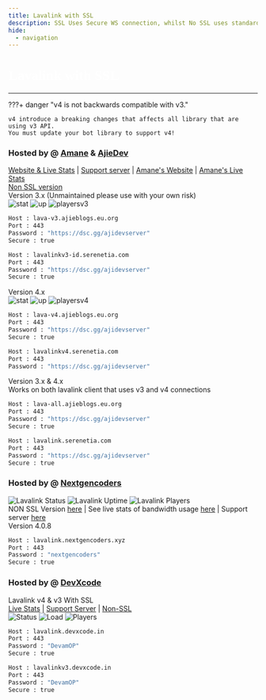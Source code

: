```yaml
---
title: Lavalink with SSL
description: SSL Uses Secure WS connection, whilst No SSL uses standard WS. if you want to use the SSL lavalink you need to make sure your bot uses that protocol.
hide:
  - navigation
---
```


<h1 style="font-family:Gotham SSm A;font-size: 2.0em;font-weight: 800;line-height:1.1;color: white;">Lavalink with SSL</h1>

<!-- inject image ad -->
<div data-ea-style="stickybox" class="dark horizontal" data-ea-publisher="darrennathanaelcom" data-ea-type="image"></div>

---

???+ danger "v4 is not backwards compatible with v3."

    v4 introduce a breaking changes that affects all library that are using v3 API.
    You must update your bot library to support v4!

<!-- PLEASE READ -->
<!-- PLEASE READ --> <!-- SUPPORT OTHER CONTRIBUTORS BY PLACING THE NEW LAVALINK AT THE VERY BOTTOM OF THE OTHERS! --> <!-- PLEASE READ -->
<!-- FOR ADVERTISING CONTACT ads@darrennathanael.com , PLEASE READ FAQS FOR MORE INFO! -->
<!-- PLEASE READ -->

### Hosted by @ [Amane](https://amane.my.id) & [AjieDev](https://github.com/AjieDev)
[Website & Live Stats](https://free.lavalink.rf.gd/) | [Support server](https://dsc.gg/ajidevserver) | [Amane's Website](https://lavalink-info.serenetia.com/) | [Amane's Live Stats](https://lavalink-stats.serenetia.com/)<br />
[Non SSL version](https://lavalink.darrennathanael.com/NoSSL/lavalink-without-ssl/#hosted-by-amane-ajiedev) <br />
Version 3.x (Unmaintained please use with your own risk) <br />
![stat](https://ajieblogs.eu.org/lavalink/v3/badge/Status) ![up](https://ajieblogs.eu.org/lavalink/v3/badge/Uptime) ![playersv3](https://ajieblogs.eu.org/lavalink/v3/badge/Players)
```bash
Host : lava-v3.ajieblogs.eu.org
Port : 443
Password : "https://dsc.gg/ajidevserver"
Secure : true   
```
```bash
Host : lavalinkv3-id.serenetia.com
Port : 443
Password : "https://dsc.gg/ajidevserver"
Secure : true
```
Version 4.x <br />
![stat](https://ajieblogs.eu.org/lavalink/v4/badge/Status) ![up](https://ajieblogs.eu.org/lavalink/v4/badge/Uptime) ![playersv4](https://ajieblogs.eu.org/lavalink/v4/badge/Players)
```bash
Host : lava-v4.ajieblogs.eu.org
Port : 443
Password : "https://dsc.gg/ajidevserver"
Secure : true 
```
```bash
Host : lavalinkv4.serenetia.com
Port : 443
Password : "https://dsc.gg/ajidevserver"

```
Version 3.x & 4.x <br />
Works on both lavalink client that uses v3 and v4 connections
```bash
Host : lava-all.ajieblogs.eu.org
Port : 443
Password : "https://dsc.gg/ajidevserver"
Secure : true 
```
```bash
Host : lavalink.serenetia.com
Port : 443
Password : "https://dsc.gg/ajidevserver"
Secure : true
```

### Hosted by @ [Nextgencoders](<https://discord.com/users/619756609337425950>) <br>
![Lavalink Status](https://node.nextgencoders.xyz/api/v1/badge/status/0)  ![Lavalink Uptime](https://node.nextgencoders.xyz/api/v1/badge/uptime/0)  ![Lavalink Players](https://node.nextgencoders.xyz/api/v1/badge/players/0) <br>
NON SSL Version [here](https://lavalink.darrennathanael.com/NoSSL/lavalink-without-ssl/#hosted-by-nextgencoders) | See live stats of bandwidth usage [here](https://node.nextgencoders.xyz/) | Support server [here](https://discord.gg/9J9X4fzhSt) <br>
Version 4.0.8 
```bash
Host : lavalink.nextgencoders.xyz
Port : 443
Password : "nextgencoders"
Secure : true   
```

### Hosted by @ [DevXcode](<https://dsc.gg/devxcode>)<br>
Lavalink v4 & v3 With SSL<br>
[Live Stats](https://uptime.devxcode.in) | [Support Server](https://dsc.gg/Devxcode) | [Non-SSL](https://lavalink.darrennathanael.com/NoSSL/lavalink-without-ssl/#hosted-by-devxcode)
<br />
![Status](https://lavalink-list-api.ajieblogs.eu.org/lavalink-devxcode-in-443/badge/Status) 
![Load](https://lavalink-list-api.ajieblogs.eu.org/lavalink-devxcode-in-443/badge/Load) 
![Players](https://lavalink-list-api.ajieblogs.eu.org/lavalink-devxcode-in-443/badge/Players)

```bash
Host : lavalink.devxcode.in
Port : 443
Password : "DevamOP"
Secure : true   
```
```bash
Host : lavalinkv3.devxcode.in
Port : 443
Password : "DevamOP"
Secure : true
```